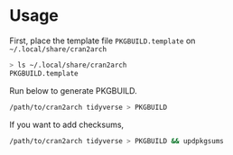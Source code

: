 # Usage

First, place the template file `PKGBUILD.template` on `~/.local/share/cran2arch`
```bash
> ls ~/.local/share/cran2arch
PKGBUILD.template
```

Run below to generate PKGBUILD.
```bash
/path/to/cran2arch tidyverse > PKGBUILD
```

If you want to add checksums, 
```bash
/path/to/cran2arch tidyverse > PKGBUILD && updpkgsums
```
